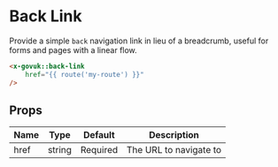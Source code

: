 # Back Link

Provide a simple `back` navigation link in lieu of a breadcrumb, useful for forms and pages with a linear flow.

```html
<x-govuk::back-link
    href="{{ route('my-route') }}"
/>
```

## Props

| Name | Type   | Default  | Description |
| ---- | ------ | -------- | ----------- |
| href | string | Required | The URL to navigate to |
